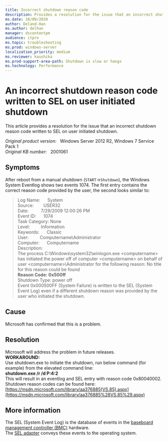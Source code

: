 ```yaml
---
title: Incorrect shutdown reason code
description: Provides a resolution for the issue that an incorrect shutdown reason code written to SEL on user initiated shutdown.
ms.date: 10/09/2020
author: Deland-Han
ms.author: delhan 
manager: dscontentpm
audience: itpro
ms.topic: troubleshooting
ms.prod: windows-server
localization_priority: medium
ms.reviewer: kaushika
ms.prod-support-area-path: Shutdown is slow or hangs
ms.technology: Performance
---
```

# An incorrect shutdown reason code written to SEL on user initiated shutdown

This article provides a resolution for the issue that an incorrect shutdown reason code written to SEL on user initiated shutdown.

_Original product version:_ &nbsp; Windows Server 2012 R2, Windows 7 Service Pack 1  
_Original KB number:_ &nbsp; 2001061

## Symptoms

After reboot from a manual shutdown (`START`->`Shutdown`), the Windows System Eventlog shows two events 1074. The first entry contains the correct reason code provided by the user, the second looks similar to:  
>Log Name:      System  
Source:        USER32  
Date:          7/29/2009 12:00:26 PM  
Event ID:      1074  
Task Category: None  
Level:         Information  
Keywords:      Classic  
User:         Computername\Administrator  
Computer:      Computername  
Description:  
The process C:\Windows\system32\winlogon.exe \<computername> has initiated the power off of computer \<computername> on behalf of user \<computername>\Administrator for the following reason: No title for this reason could be found  
**Reason Code: 0x500ff**  
Shutdown Type: power off  
Event 0x000500FF (System Failure) is written to the SEL (System Event Log) even if a different shutdown reason was provided by the user who initiated the shutdown.

## Cause

Microsoft has confirmed that this is a problem.

## Resolution

Microsoft will address the problem in future releases.  
 **WORKAROUND:**  
Use shutdown.exe to initiate the shutdown, run below command (for example) from the elevated command line:  
 **shutdown.exe /r /d P:4:2**  
This will result in an eventlog and SEL entry with reason code 0x80040002.  
Shutdown reason codes can be found here: [https://msdn.microsoft.com/library/aa376885(VS.85).aspx](https://msdn.microsoft.com/library/aa376885%28VS.85%29.aspx)  

## More information

The SEL (System Event Log) is the database of events in the [baseboard management controller (BMC)](https://msdn.microsoft.com/library/aa384465%28VS.85%29.aspx#winrm.gloss_baseboard_management_controller) hardware.  
The [SEL adapter](https://msdn.microsoft.com/library/aa384465%28VS.85%29.aspx#winrm.gloss_sel_adapter) conveys these events to the operating system.
